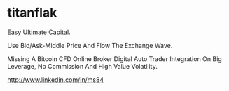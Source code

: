 # titanflak
Easy Ultimate Capital.

Use Bid/Ask-Middle Price And Flow The Exchange Wave.

Missing A Bitcoin CFD Online Broker Digital Auto Trader Integration On Big Leverage, No Commission And High Value Volatility.

http://www.linkedin.com/in/ms84
